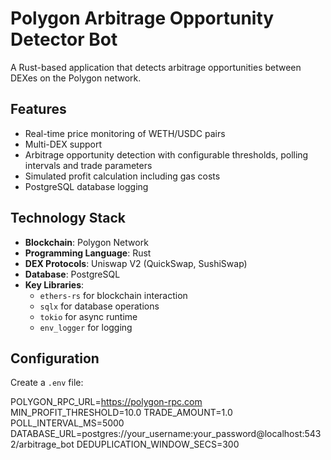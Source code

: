 
# Polygon Arbitrage Opportunity Detector Bot

A Rust-based application that detects arbitrage opportunities between DEXes on the Polygon network.

## Features

- Real-time price monitoring of WETH/USDC pairs
- Multi-DEX support
- Arbitrage opportunity detection with configurable thresholds, polling intervals and trade parameters
- Simulated profit calculation including gas costs
- PostgreSQL database logging 

## Technology Stack

- **Blockchain**: Polygon Network
- **Programming Language**: Rust
- **DEX Protocols**: Uniswap V2 (QuickSwap, SushiSwap)
- **Database**: PostgreSQL
- **Key Libraries**: 
  - `ethers-rs` for blockchain interaction
  - `sqlx` for database operations
  - `tokio` for async runtime
  - `env_logger` for logging

## Configuration

Create a `.env` file:

POLYGON_RPC_URL=https://polygon-rpc.com
MIN_PROFIT_THRESHOLD=10.0
TRADE_AMOUNT=1.0
POLL_INTERVAL_MS=5000
DATABASE_URL=postgres://your_username:your_password@localhost:5432/arbitrage_bot
DEDUPLICATION_WINDOW_SECS=300

